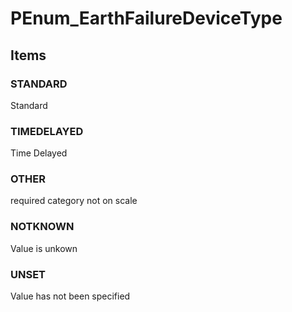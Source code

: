 # PEnum_EarthFailureDeviceType
<!-- end of short definition -->

## Items

### STANDARD
Standard

### TIMEDELAYED
Time Delayed

### OTHER
required category not on scale

### NOTKNOWN
Value is unkown

### UNSET
Value has not been specified
